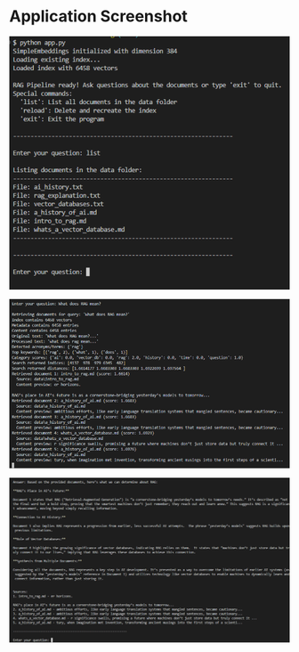 # Application Screenshot





![menu& list command](application-screenshot.png)



![ask a question](question-screenshot.png)



![see the response](answer-screenshot.png)